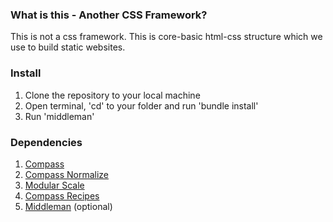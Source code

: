 ### What is this - Another CSS Framework?

This is not a css framework. This is core-basic html-css structure which we use to build static websites.


### Install

1. Clone the repository to your local machine
2. Open terminal, 'cd' to your folder and run 'bundle install'
3. Run 'middleman'

### Dependencies

1. [Compass](https://github.com/chriseppstein/compass)
2. [Compass Normalize](https://github.com/ksmandersen/compass-normalize)
3. [Modular Scale](https://github.com/scottkellum/modular-scale)
4. [Compass Recipes](https://github.com/senchalabs/compass-recipes)
5. [Middleman](https://middlemanapp.com) (optional)